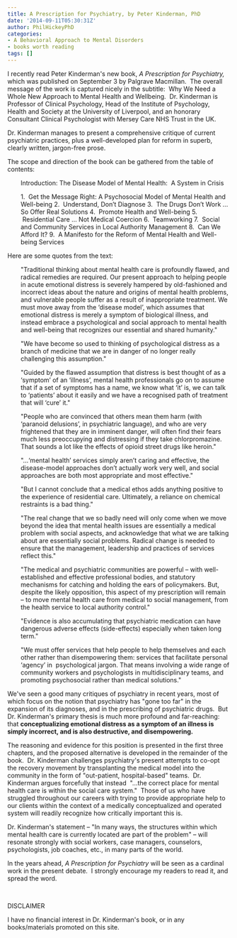 ```yaml
---
title: A Prescription for Psychiatry, by Peter Kinderman, PhD
date: '2014-09-11T05:30:31Z'
author: PhilHickeyPhD
categories:
- A Behavioral Approach to Mental Disorders
- books worth reading
tags: []
---
```


I recently read Peter Kinderman's new book, <em>A Prescription for Psychiatry, </em>which was published on September 3 by Palgrave Macmillan.  The overall message of the work is captured nicely in the subtitle:  Why We Need a Whole New Approach to Mental Health and Wellbeing.  Dr. Kinderman is Professor of Clinical Psychology, Head of the Institute of Psychology, Health and Society at the University of Liverpool, and an honorary Consultant Clinical Psychologist with Mersey Care NHS Trust in the UK.

Dr. Kinderman manages to present a comprehensive critique of current psychiatric practices, plus a well-developed plan for reform in superb, clearly written, jargon-free prose.

The scope and direction of the book can be gathered from the table of contents:
<p style="padding-left: 30px;">Introduction: The Disease Model of Mental Health:  A System in Crisis</p>
<p style="padding-left: 30px;">1.  Get the Message Right: A Psychosocial Model of Mental Health and Well-being
2.  Understand, Don’t Diagnose
3.  The Drugs Don’t Work … So Offer Real Solutions
4.  Promote Health and Well-being
5.  Residential Care … Not Medical Coercion
6.  Teamworking
7.  Social and Community Services in Local Authority Management
8.  Can We Afford It?
9.  A Manifesto for the Reform of Mental Health and Well-being Services</p>
Here are some quotes from the text:
<p style="padding-left: 30px;">"Traditional thinking about mental health care is profoundly flawed, and radical remedies are required. Our present approach to helping people in acute emotional distress is severely hampered by old-fashioned and incorrect ideas about the nature and origins of mental health problems, and vulnerable people suffer as a result of inappropriate treatment. We must move away from the ‘disease model’, which assumes that emotional distress is merely a symptom of biological illness, and instead embrace a psychological and social approach to mental health and well-being that recognizes our essential and shared humanity."</p>
<p style="padding-left: 30px;">"We have become so used to thinking of psychological distress as a branch of medicine that we are in danger of no longer really challenging this assumption."</p>
<p style="padding-left: 30px;">"Guided by the flawed assumption that distress is best thought of as a ‘symptom’ of an ‘illness’, mental health professionals go on to assume that if a set of symptoms has a name, we know what ‘it’ is, we can talk to ‘patients’ about it easily and we have a recognised path of treatment that will ‘cure’ it."</p>
<p style="padding-left: 30px;">"People who are convinced that others mean them harm (with ‘paranoid delusions’, in psychiatric language), and who are very frightened that they are in imminent danger, will often find their fears much less preoccupying and distressing if they take chlorpromazine. That sounds a lot like the effects of opioid street drugs like heroin."</p>
<p style="padding-left: 30px;">"…‘mental health’ services simply aren’t caring and effective, the disease-model approaches don’t actually work very well, and social approaches are both most appropriate and most effective."</p>
<p style="padding-left: 30px;">"But I cannot conclude that a medical ethos adds anything positive to the experience of residential care. Ultimately, a reliance on chemical restraints is a bad thing."</p>
<p style="padding-left: 30px;">"The real change that we so badly need will only come when we move beyond the idea that mental health issues are essentially a medical problem with social aspects, and acknowledge that what we are talking about are essentially social problems. Radical change is needed to ensure that the management, leadership and practices of services reflect this."</p>
<p style="padding-left: 30px;">"The medical and psychiatric communities are powerful – with well-established and effective professional bodies, and statutory mechanisms for catching and holding the ears of policymakers. But, despite the likely opposition, this aspect of my prescription will remain – to move mental health care from medical to social management, from the health service to local authority control."</p>
<p style="padding-left: 30px;">"Evidence is also accumulating that psychiatric medication can have dangerous adverse effects (side-effects) especially when taken long term."</p>
<p style="padding-left: 30px;">"We must offer services that help people to help themselves and each other rather than disempowering them: services that facilitate personal ‘agency’ in  psychological jargon. That means involving a wide range of community workers and psychologists in multidisciplinary teams, and promoting psychosocial rather than medical solutions."</p>
We've seen a good many critiques of psychiatry in recent years, most of which focus on the notion that psychiatry has "gone too far" in the expansion of its diagnoses, and in the prescribing of psychiatric drugs.  But Dr. Kinderman's primary thesis is much more profound and far-reaching:  that <strong>conceptualizing emotional distress as a symptom of an illness is simply incorrect, and is also destructive, and disempowering.</strong>

The reasoning and evidence for this position is presented in the first three chapters, and the proposed alternative is developed in the remainder of the book.  Dr. Kinderman challenges psychiatry's present attempts to co-opt the recovery movement by transplanting the medical model into the community in the form of "out-patient, hospital-based" teams.  Dr. Kinderman argues forcefully that instead  "…the correct place for mental health care is within the social care system."  Those of us who have struggled throughout our careers with trying to provide appropriate help to our clients within the context of a medically conceptualized and operated system will readily recognize how critically important this is.

Dr. Kinderman's statement – "In many ways, the structures within which mental health care is currently located are part of the problem" – will resonate strongly with social workers, case managers, counselors, psychologists, job coaches, etc., in many parts of the world.

In the years ahead, <em>A Prescription for Psychiatry</em> will be seen as a cardinal work in the present debate.  I strongly encourage my readers to read it, and spread the word.

&nbsp;

DISCLAIMER

I have no financial interest in Dr. Kinderman's book, or in any books/materials promoted on this site.

&nbsp;